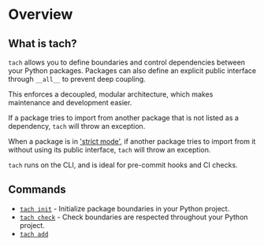 # Overview

## What is tach?
`tach` allows you to define boundaries and control dependencies between your Python packages.
Packages can also define an explicit public interface through `__all__` to prevent deep coupling.

This enforces a decoupled, modular architecture, which makes maintenance and development easier.

If a package tries to import from another package that is not listed as a dependency, `tach` will throw an exception.

When a package is in ['strict mode'](strict-mode.md), if another package tries to import from it without using its public interface, `tach` will throw an exception.

`tach` runs on the CLI, and is ideal for pre-commit hooks and CI checks.

## Commands
* [`tach init`](usage.md#tach-init) - Initialize package boundaries in your Python project.
* [`tach check`](usage.md#tach-check) - Check boundaries are respected throughout your Python project.
* [`tach add`]()
